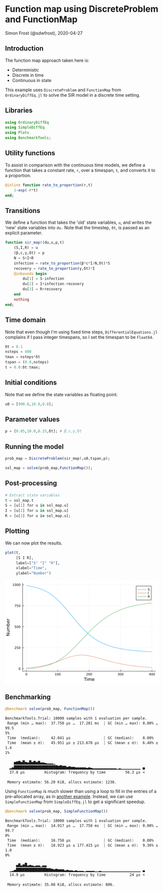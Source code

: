 # Function map using DiscreteProblem and FunctionMap
Simon Frost (@sdwfrost), 2020-04-27

## Introduction

The function map approach taken here is:

- Deterministic
- Discrete in time
- Continuous in state

This example uses `DiscreteProblem` and `FunctionMap` from `OrdinaryDiffEq.jl` to solve the SIR model in a discrete time setting.

## Libraries

```julia
using OrdinaryDiffEq
using SimpleDiffEq
using Plots
using BenchmarkTools;
```




## Utility functions

To assist in comparison with the continuous time models, we define a function that takes a constant rate, `r`, over a timespan, `t`, and converts it to a proportion.

```julia
@inline function rate_to_proportion(r,t)
    1-exp(-r*t)
end;
```




## Transitions

We define a function that takes the 'old' state variables, `u`, and writes the 'new' state variables into `du.` Note that the timestep, `δt`, is passed as an explicit parameter.

```julia
function sir_map!(du,u,p,t)
    (S,I,R) = u
    (β,c,γ,δt) = p
    N = S+I+R
    infection = rate_to_proportion(β*c*I/N,δt)*S
    recovery = rate_to_proportion(γ,δt)*I
    @inbounds begin
        du[1] = S-infection
        du[2] = I+infection-recovery
        du[3] = R+recovery
    end
    nothing
end;
```




## Time domain

Note that even though I'm using fixed time steps, `DifferentialEquations.jl` complains if I pass integer timespans, so I set the timespan to be `Float64`.

```julia
δt = 0.1
nsteps = 400
tmax = nsteps*δt
tspan = (0.0,nsteps)
t = 0.0:δt:tmax;
```




## Initial conditions

Note that we define the state variables as floating point.

```julia
u0 = [990.0,10.0,0.0];
```




## Parameter values

```julia
p = [0.05,10.0,0.25,δt]; # β,c,γ,δt
```




## Running the model

```julia
prob_map = DiscreteProblem(sir_map!,u0,tspan,p);
```


```julia
sol_map = solve(prob_map,FunctionMap());
```




## Post-processing

```julia
# Extract state variables
t = sol_map.t
S = [u[1] for u in sol_map.u]
I = [u[2] for u in sol_map.u]
R = [u[3] for u in sol_map.u];
```




## Plotting

We can now plot the results.

```julia
plot(t,
     [S I R],
     label=["S" "I" "R"],
     xlabel="Time",
     ylabel="Number")
```

![](figures/function_map_10_1.png)



## Benchmarking

```julia
@benchmark solve(prob_map, FunctionMap())
```

```
BenchmarkTools.Trial: 10000 samples with 1 evaluation per sample.
 Range (min … max):  37.750 μs …  17.281 ms  ┊ GC (min … max): 0.00% … 99.5
5%
 Time  (median):     42.041 μs               ┊ GC (median):    0.00%
 Time  (mean ± σ):   45.951 μs ± 213.678 μs  ┊ GC (mean ± σ):  6.48% ±  1.4
1%

    ▅▆▇▅█▅▄█▅▇▅▇▄▄▃▂▂▂▁                                         
  ▂▄████████████████████▇█▇▇▅▆▅▅▄▄▄▄▄▃▄▃▂▂▂▂▂▂▂▂▂▂▂▁▂▁▁▁▁▁▁▁▁▁ ▄
  37.8 μs         Histogram: frequency by time         56.3 μs <

 Memory estimate: 56.20 KiB, allocs estimate: 1238.
```





Using `FunctionMap` is much slower than using a loop to fill in the entries of a pre-allocated array, as in [another example](https://github.com/epirecipes/sir-julia/blob/master/markdown/function_map_vanilla/function_map_vanilla.md). Instead, we can use `SimpleFunctionMap` from `SimpleDiffEq.jl` to get a significant speedup.

```julia
@benchmark solve(prob_map, SimpleFunctionMap())
```

```
BenchmarkTools.Trial: 10000 samples with 1 evaluation per sample.
 Range (min … max):  14.917 μs …  17.758 ms  ┊ GC (min … max): 0.00% … 99.7
0%
 Time  (median):     16.750 μs               ┊ GC (median):    0.00%
 Time  (mean ± σ):   18.923 μs ± 177.415 μs  ┊ GC (mean ± σ):  9.36% ±  1.0
0%

     ▄▇▃▅█▃▄▃▂▃▃▁▃▃                                             
  ▁▂▄██████████████▇▇▆▅▆▅▅▅▃▄▃▃▂▃▂▂▂▁▂▂▂▂▁▁▂▁▁▁▁▁▁▁▁▁▁▁▁▁▁▁▁▁▁ ▃
  14.9 μs         Histogram: frequency by time           24 μs <

 Memory estimate: 35.08 KiB, allocs estimate: 806.
```


